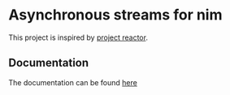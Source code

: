 # Asynchronous streams for nim

This project is inspired by [project reactor](https://projectreactor.io).


## Documentation

The documentation can be found [here](https://htmlpreview.github.io/?https://github.com/wonderix/fluxes/blob/master/src/htmldocs/fluxes.html)

